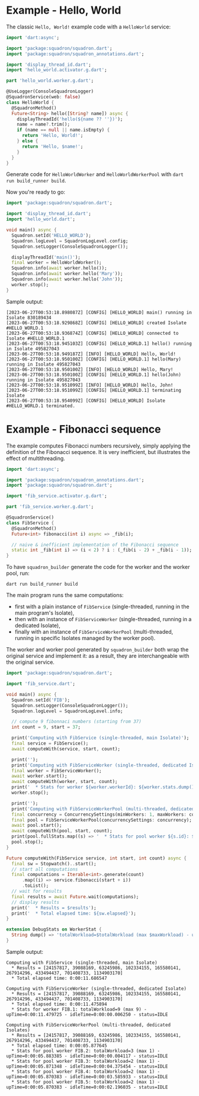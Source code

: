 # Example - Hello, World

The classic `Hello, World!` example code with a `HelloWorld` service:

```dart
import 'dart:async';

import 'package:squadron/squadron.dart';
import 'package:squadron/squadron_annotations.dart';

import 'display_thread_id.dart';
import 'hello_world.activator.g.dart';

part 'hello_world.worker.g.dart';

@UseLogger(ConsoleSquadronLogger)
@SquadronService(web: false)
class HelloWorld {
  @SquadronMethod()
  Future<String> hello([String? name]) async {
    displayThreadId('hello(${name ?? ''})');
    name = name?.trim();
    if (name == null || name.isEmpty) {
      return 'Hello, World!';
    } else {
      return 'Hello, $name!';
    }
  }
}
```

Generate code for `HelloWorldWorker` and `HelloWorldWorkerPool` with `dart run build_runner build`.

Now you're ready to go:

```dart
import 'package:squadron/squadron.dart';

import 'display_thread_id.dart';
import 'hello_world.dart';

void main() async {
  Squadron.setId('HELLO_WORLD');
  Squadron.logLevel = SquadronLogLevel.config;
  Squadron.setLogger(ConsoleSquadronLogger());

  displayThreadId('main()');
  final worker = HelloWorldWorker();
  Squadron.info(await worker.hello());
  Squadron.info(await worker.hello('Mary'));
  Squadron.info(await worker.hello('John'));
  worker.stop();
}
```

Sample output:

```
[2023-06-27T00:53:18.898087Z] [CONFIG] [HELLO_WORLD] main() running in Isolate 830189434
[2023-06-27T00:53:18.929868Z] [CONFIG] [HELLO_WORLD] created Isolate #HELLO_WORLD.1
[2023-06-27T00:53:18.936874Z] [CONFIG] [HELLO_WORLD] connected to Isolate #HELLO_WORLD.1
[2023-06-27T00:53:18.945103Z] [CONFIG] [HELLO_WORLD.1] hello() running in Isolate 495827043
[2023-06-27T00:53:18.949187Z] [INFO] [HELLO_WORLD] Hello, World!
[2023-06-27T00:53:18.950100Z] [CONFIG] [HELLO_WORLD.1] hello(Mary) running in Isolate 495827043
[2023-06-27T00:53:18.950100Z] [INFO] [HELLO_WORLD] Hello, Mary!
[2023-06-27T00:53:18.950100Z] [CONFIG] [HELLO_WORLD.1] hello(John) running in Isolate 495827043
[2023-06-27T00:53:18.951099Z] [INFO] [HELLO_WORLD] Hello, John!
[2023-06-27T00:53:18.951099Z] [CONFIG] [HELLO_WORLD.1] terminating Isolate
[2023-06-27T00:53:18.954099Z] [CONFIG] [HELLO_WORLD] Isolate #HELLO_WORLD.1 terminated.
```

# Example - Fibonacci sequence

The example computes Fibonacci numbers recursively, simply applying the definition of the Fibonacci sequence. It is very inefficient, but illustrates the effect of multithreading.

```dart
import 'dart:async';

import 'package:squadron/squadron_annotations.dart';
import 'package:squadron/squadron.dart';

import 'fib_service.activator.g.dart';

part 'fib_service.worker.g.dart';

@SquadronService()
class FibService {
  @SquadronMethod()
  Future<int> fibonacci(int i) async => _fib(i);

  // naive & inefficient implementation of the Fibonacci sequence
  static int _fib(int i) => (i < 2) ? i : (_fib(i - 2) + _fib(i - 1));
}
```

To have `squadron_builder` generate the code for the worker and the worker pool, run:

```
dart run build_runner build
```

The main program runs the same computations:
* first with a plain instance of `FibService` (single-threaded, running in the main program's Isolate),
* then with an instance of `FibServiceWorker` (single-threaded, running in a dedicated Isolate),
* finally with an instance of `FibServiceWorkerPool` (multi-threaded, running in specific Isolates managed by the worker pool).

The worker and worker pool generated by `squadron_builder` both wrap the original service and implement it: as a result, they are interchangeable with the original service.

```dart
import 'package:squadron/squadron.dart';

import 'fib_service.dart';

void main() async {
  Squadron.setId('FIB');
  Squadron.setLogger(ConsoleSquadronLogger());
  Squadron.logLevel = SquadronLogLevel.info;

  // compute 9 fibonnaci numbers (starting from 37)
  int count = 9, start = 37;

  print('Computing with FibService (single-threaded, main Isolate)');
  final service = FibService();
  await computeWith(service, start, count);

  print('');
  print('Computing with FibServiceWorker (single-threaded, dedicated Isolate)');
  final worker = FibServiceWorker();
  await worker.start();
  await computeWith(worker, start, count);
  print('  * Stats for worker ${worker.workerId}: ${worker.stats.dump()}');
  worker.stop();

  print('');
  print('Computing with FibServiceWorkerPool (multi-threaded, dedicated Isolates)');
  final concurrency = ConcurrencySettings(minWorkers: 1, maxWorkers: count ~/ 2, maxParallel: 1);
  final pool = FibServiceWorkerPool(concurrencySettings: concurrency);
  await pool.start();
  await computeWith(pool, start, count);
  print(pool.fullStats.map((s) => '  * Stats for pool worker ${s.id}: ${s.dump()}').join('\n'));
  pool.stop();
}

Future computeWith(FibService service, int start, int count) async {
  final sw = Stopwatch()..start();
  // start all computations
  final computations = Iterable<int>.generate(count)
      .map((i) => service.fibonacci(start + i))
      .toList();
  // wait for results
  final results = await Future.wait(computations);
  // display results
  print('  * Results = $results');
  print('  * Total elapsed time: ${sw.elapsed}');
}

extension DebugStats on WorkerStat {
  String dump() => 'totalWorkload=$totalWorkload (max $maxWorkload) - upTime=$upTime - idleTime=$idleTime - status=$status';
}
```

Sample output:

```
Computing with FibService (single-threaded, main Isolate)
  * Results = [24157817, 39088169, 63245986, 102334155, 165580141, 267914296, 433494437, 701408733, 1134903170]
  * Total elapsed time: 0:00:11.686547

Computing with FibServiceWorker (single-threaded, dedicated Isolate)
  * Results = [24157817, 39088169, 63245986, 102334155, 165580141, 267914296, 433494437, 701408733, 1134903170]
  * Total elapsed time: 0:00:11.475894
  * Stats for worker FIB.1: totalWorkload=9 (max 9) - upTime=0:00:11.479725 - idleTime=0:00:00.006250 - status=IDLE

Computing with FibServiceWorkerPool (multi-threaded, dedicated Isolates)
  * Results = [24157817, 39088169, 63245986, 102334155, 165580141, 267914296, 433494437, 701408733, 1134903170]
  * Total elapsed time: 0:00:05.877645
  * Stats for pool worker FIB.2: totalWorkload=3 (max 1) - upTime=0:00:05.883385 - idleTime=0:00:00.004117 - status=IDLE
  * Stats for pool worker FIB.3: totalWorkload=2 (max 1) - upTime=0:00:05.871348 - idleTime=0:00:04.375454 - status=IDLE
  * Stats for pool worker FIB.4: totalWorkload=2 (max 1) - upTime=0:00:05.870383 - idleTime=0:00:03.585933 - status=IDLE
  * Stats for pool worker FIB.5: totalWorkload=2 (max 1) - upTime=0:00:05.870383 - idleTime=0:00:02.196035 - status=IDLE
```
